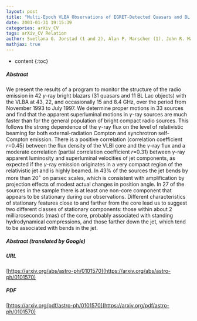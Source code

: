 ```yaml
---
layout: post
title: "Multi-Epoch VLBA Observations of EGRET-Detected Quasars and BL Lac Objects: Superluminal Motion of Gamma-Ray Bright Blazars"
date: 2001-01-31 19:15:39
categories: arXiv_CV
tags: arXiv_CV Relation
author: Svetlana G. Jorstad (1 and 2), Alan P. Marscher (1), John R. Mattox (1 and 3), Ann E. Wehrle (4), Steven D. Bloom (5), Alexei V. Yurchenko (2) ((1) Institute for Astrophysical Research, Boston University, (2) Astronomical Institute, St. Petersburg State University, (3) Department of Chemistry, Physics and Astronomy, Francis Marion University, (4) Jet Propulsion Laboratory, Pasadena, (5) Hampden-Sydney College, Hampden-Sydney)
mathjax: true
---
```


* content
{:toc}

##### Abstract
We present the results of a program to monitor the structure of the radio emission in 42 $\gamma$-ray bright blazars (31 quasars and 11 BL Lac objects) with the VLBA at 43, 22, and occasionally 15 and 8.4 GHz, over the period from November 1993 to July 1997. We determine proper motions in 33 sources and find that the apparent superluminal motions in $\gamma$-ray sources are much faster than for the general population of bright compact radio sources. This follows the strong dependence of the $\gamma$-ray flux on the level of relativistic beaming for both external-radiation Compton and synchrotron self-Compton emission. There is a positive correlation (correlation coefficient $r$=0.45) between the flux density of the VLBI core and the $\gamma$-ray flux and a moderate correlation (partial correlation coefficient $r$=0.31) between $\gamma$-ray apparent luminosity and superluminal velocities of jet components, as expected if the $\gamma$-ray emission originates in a very compact region of the relativistic jet and is highly beamed. In 43% of the sources the jet bends by more than 20$^\circ$ on parsec scales, which is consistent with amplification by projection effects of modest actual changes in position angle. In 27 of the sources in the sample there is at least one non-core component that appears to be stationary during our observations. Different characteristics of stationary features close to and farther from the core lead us to suggest two different classes of stationary components: those within about 2 milliarcseconds (mas) of the core, probably associated with standing hydrodynamical compressions, and those farther down the jet, which tend to be associated with bends in the jet.

##### Abstract (translated by Google)


##### URL
[https://arxiv.org/abs/astro-ph/0101570](https://arxiv.org/abs/astro-ph/0101570)

##### PDF
[https://arxiv.org/pdf/astro-ph/0101570](https://arxiv.org/pdf/astro-ph/0101570)

